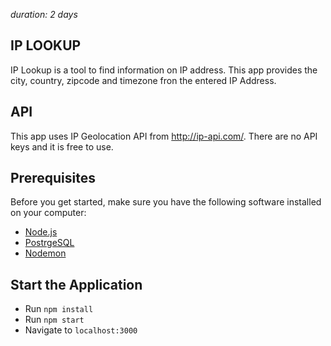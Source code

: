 _duration: 2 days_

## IP LOOKUP
IP Lookup is a tool to find information on IP address. This app provides the city, country, zipcode and timezone fron the entered IP Address.

## API
This app uses IP Geolocation API from http://ip-api.com/. There are no API keys and it is free to use.

## Prerequisites

Before you get started, make sure you have the following software installed on your computer:

- [Node.js](https://nodejs.org/en/)
- [PostrgeSQL](https://www.postgresql.org/)
- [Nodemon](https://nodemon.io/)

## Start the Application

* Run `npm install`
* Run `npm start`
* Navigate to `localhost:3000`

